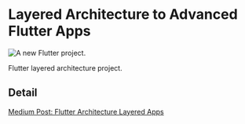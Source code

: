 # Layered Architecture to Advanced Flutter Apps

![A new Flutter project.](https://miro.medium.com/max/4800/0*5ewb7iPpWRDo1rvp)


Flutter layered architecture project.

## Detail

[Medium Post: Flutter Architecture Layered Apps](https://vbacik-10.medium.com/layered-architecture-to-advanced-flutter-apps-d8d4db2bd1c7#357c-deaea9cbf8a)
